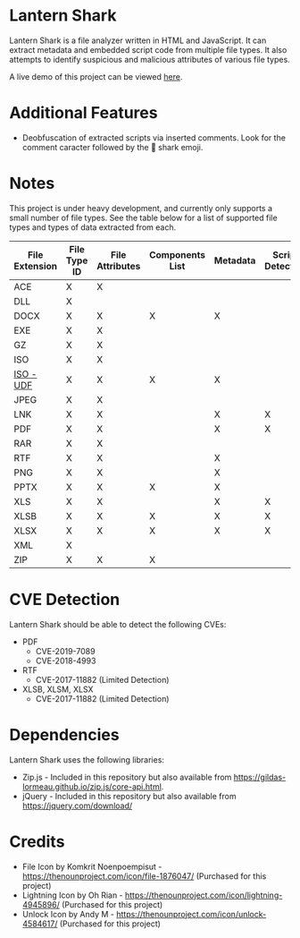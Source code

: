 # Lantern Shark
Lantern Shark is a file analyzer written in HTML and JavaScript. It can extract metadata and embedded script code from multiple file types. It also attempts to identify suspicious and malicious attributes of various file types.

A live demo of this project can be viewed [here](https://alecdhuse.github.io/Lantern-Shark/).

# Additional Features
  - Deobfuscation of extracted scripts via inserted comments. Look for the comment caracter followed by the 🦈 shark emoji.

# Notes
This project is under heavy development, and currently only supports a small number of file types.
See the table below for a list of supported file types and types of data extracted from each.

| File Extension | File Type ID | File Attributes | Components List | Metadata | Script Detection | Script Extraction |
| -------------- | ------------ | --------------- | --------------- | -------- | ---------------- | ----------------- |
| ACE            | X            | X               |                 |          |                  |                   |
| DLL            | X            |                 |                 |          |                  |                   |
| DOCX           | X            | X               | X               | X        |                  |                   |
| EXE            | X            | X               |                 |          |                  |                   |
| GZ             | X            | X               |                 |          |                  |                   |
| ISO            | X            | X               |                 |          |                  |                   |
| [ISO - UDF](https://github.com/alecdhuse/Lantern-Shark/wiki/Universal-Disk-Format)      | X            | X               | X               | X        |                  |                   |
| JPEG           | X            | X               |                 |          |                  |                   |
| LNK            | X            | X               |                 | X        | X                | X                 |
| PDF            | X            | X               |                 | X        | X                | X                 |
| RAR            | X            | X               |                 |          |                  |                   |
| RTF            | X            | X               |                 | X        |                  |                   |
| PNG            | X            | X               |                 | X        |                  |                   |
| PPTX           | X            | X               | X               | X        |                  |                   |
| XLS            | X            | X               |                 | X        | X                | X                 |
| XLSB           | X            | X               | X               | X        | X                | X                 |
| XLSX           | X            | X               | X               | X        | X                | X                 |
| XML            | X            |                 |                 |          |                  |                   |
| ZIP            | X            | X               | X               |          |                  |                   |

# CVE Detection
Lantern Shark should be able to detect the following CVEs:

- PDF
  - CVE-2019-7089
  - CVE-2018-4993
- RTF
  - CVE-2017-11882 (Limited Detection)
- XLSB, XLSM, XLSX
  - CVE-2017-11882 (Limited Detection)

# Dependencies
Lantern Shark uses the following libraries:
- Zip.js - Included in this repository but also available from https://gildas-lormeau.github.io/zip.js/core-api.html.
- jQuery - Included in this repository but also available from https://jquery.com/download/

# Credits
- File Icon by Komkrit Noenpoempisut - https://thenounproject.com/icon/file-1876047/ (Purchased for this project)
- Lightning Icon by Oh Rian - https://thenounproject.com/icon/lightning-4945896/ (Purchased for this project)
- Unlock Icon by Andy M - https://thenounproject.com/icon/unlock-4584617/ (Purchased for this project)
